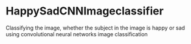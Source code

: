 # HappySadCNNImageclassifier
Classifying the image, whether the subject in the image is happy or sad using convolutional neural networks image classification

